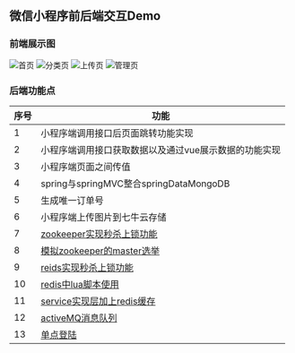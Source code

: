 ## 微信小程序前后端交互Demo<br>
### 前端展示图<br>
![首页](https://github.com/21karat/wx_pic/blob/master/src/main/webapp/pic/%E9%A6%96%E9%A1%B5.png)
![分类页](https://github.com/21karat/wx_pic/blob/master/src/main/webapp/pic/%E5%88%86%E7%B1%BB.png)
![上传页](https://github.com/21karat/wx_pic/blob/master/src/main/webapp/pic/%E4%B8%8A%E4%BC%A0%E9%A1%B5.png) 
![管理页](https://github.com/21karat/wx_pic/blob/master/src/main/webapp/pic/%E6%88%91%E7%9A%84.png) 


### 后端功能点
 序号  | 功能
 --------- | -------------
 1 | 小程序端调用接口后页面跳转功能实现
 2 | 小程序端调用接口获取数据以及通过vue展示数据的功能实现
 3 | 小程序端页面之间传值
 4 | spring与springMVC整合springDataMongoDB
 5 | 生成唯一订单号
 6 | 小程序端上传图片到七牛云存储
 7 | [zookeeper实现秒杀上锁功能](https://github.com/21karat/wx_pic/blob/master/src/main/java/com/karat/cn/controller/SecKillGoodsController.java)
 8 | [模拟zookeeper的master选举](https://github.com/21karat/wx_pic/tree/master/src/main/java/com/karat/cn/zk/master/zkApiMaster)
 9 | [reids实现秒杀上锁功能](https://github.com/21karat/wx_pic/blob/master/src/main/java/com/karat/cn/redis/lock/util/RedisTool.java)
 10 | [redis中lua脚本使用](https://github.com/21karat/wx_pic/blob/master/src/main/java/com/karat/cn/redis/demo/LuaDemo.java)
 11 | [service实现层加上redis缓存](https://github.com/21karat/wx_pic/blob/master/src/main/java/com/karat/cn/service/impl/PhotoServiceImpl.java)
 12	| [activeMQ消息队列](https://github.com/21karat/wx_pic/blob/master/src/main/java/com/karat/cn/activemq/SpringJmsListener.java)
 13 | [单点登陆]()
